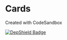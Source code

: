 # Cards
Created with CodeSandbox

[![DepShield Badge](https://depshield.sonatype.org/badges/herve-brun/Cards/depshield.svg)](https://depshield.github.io)

